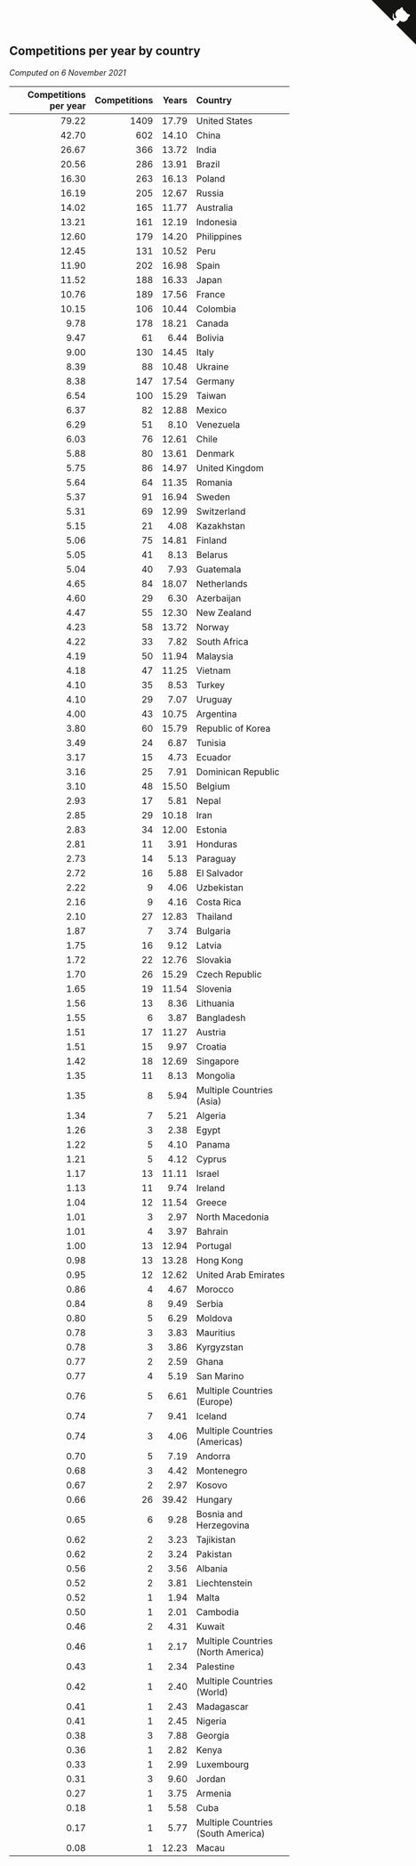 ## Competitions per year by country

*Computed on  6 November 2021*

| Competitions per year | Competitions | Years | Country |
| ---: | ---: | ---: | :--- |
| 79.22 | 1409 | 17.79 | United States |
| 42.70 | 602 | 14.10 | China |
| 26.67 | 366 | 13.72 | India |
| 20.56 | 286 | 13.91 | Brazil |
| 16.30 | 263 | 16.13 | Poland |
| 16.19 | 205 | 12.67 | Russia |
| 14.02 | 165 | 11.77 | Australia |
| 13.21 | 161 | 12.19 | Indonesia |
| 12.60 | 179 | 14.20 | Philippines |
| 12.45 | 131 | 10.52 | Peru |
| 11.90 | 202 | 16.98 | Spain |
| 11.52 | 188 | 16.33 | Japan |
| 10.76 | 189 | 17.56 | France |
| 10.15 | 106 | 10.44 | Colombia |
| 9.78 | 178 | 18.21 | Canada |
| 9.47 | 61 | 6.44 | Bolivia |
| 9.00 | 130 | 14.45 | Italy |
| 8.39 | 88 | 10.48 | Ukraine |
| 8.38 | 147 | 17.54 | Germany |
| 6.54 | 100 | 15.29 | Taiwan |
| 6.37 | 82 | 12.88 | Mexico |
| 6.29 | 51 | 8.10 | Venezuela |
| 6.03 | 76 | 12.61 | Chile |
| 5.88 | 80 | 13.61 | Denmark |
| 5.75 | 86 | 14.97 | United Kingdom |
| 5.64 | 64 | 11.35 | Romania |
| 5.37 | 91 | 16.94 | Sweden |
| 5.31 | 69 | 12.99 | Switzerland |
| 5.15 | 21 | 4.08 | Kazakhstan |
| 5.06 | 75 | 14.81 | Finland |
| 5.05 | 41 | 8.13 | Belarus |
| 5.04 | 40 | 7.93 | Guatemala |
| 4.65 | 84 | 18.07 | Netherlands |
| 4.60 | 29 | 6.30 | Azerbaijan |
| 4.47 | 55 | 12.30 | New Zealand |
| 4.23 | 58 | 13.72 | Norway |
| 4.22 | 33 | 7.82 | South Africa |
| 4.19 | 50 | 11.94 | Malaysia |
| 4.18 | 47 | 11.25 | Vietnam |
| 4.10 | 35 | 8.53 | Turkey |
| 4.10 | 29 | 7.07 | Uruguay |
| 4.00 | 43 | 10.75 | Argentina |
| 3.80 | 60 | 15.79 | Republic of Korea |
| 3.49 | 24 | 6.87 | Tunisia |
| 3.17 | 15 | 4.73 | Ecuador |
| 3.16 | 25 | 7.91 | Dominican Republic |
| 3.10 | 48 | 15.50 | Belgium |
| 2.93 | 17 | 5.81 | Nepal |
| 2.85 | 29 | 10.18 | Iran |
| 2.83 | 34 | 12.00 | Estonia |
| 2.81 | 11 | 3.91 | Honduras |
| 2.73 | 14 | 5.13 | Paraguay |
| 2.72 | 16 | 5.88 | El Salvador |
| 2.22 | 9 | 4.06 | Uzbekistan |
| 2.16 | 9 | 4.16 | Costa Rica |
| 2.10 | 27 | 12.83 | Thailand |
| 1.87 | 7 | 3.74 | Bulgaria |
| 1.75 | 16 | 9.12 | Latvia |
| 1.72 | 22 | 12.76 | Slovakia |
| 1.70 | 26 | 15.29 | Czech Republic |
| 1.65 | 19 | 11.54 | Slovenia |
| 1.56 | 13 | 8.36 | Lithuania |
| 1.55 | 6 | 3.87 | Bangladesh |
| 1.51 | 17 | 11.27 | Austria |
| 1.51 | 15 | 9.97 | Croatia |
| 1.42 | 18 | 12.69 | Singapore |
| 1.35 | 11 | 8.13 | Mongolia |
| 1.35 | 8 | 5.94 | Multiple Countries (Asia) |
| 1.34 | 7 | 5.21 | Algeria |
| 1.26 | 3 | 2.38 | Egypt |
| 1.22 | 5 | 4.10 | Panama |
| 1.21 | 5 | 4.12 | Cyprus |
| 1.17 | 13 | 11.11 | Israel |
| 1.13 | 11 | 9.74 | Ireland |
| 1.04 | 12 | 11.54 | Greece |
| 1.01 | 3 | 2.97 | North Macedonia |
| 1.01 | 4 | 3.97 | Bahrain |
| 1.00 | 13 | 12.94 | Portugal |
| 0.98 | 13 | 13.28 | Hong Kong |
| 0.95 | 12 | 12.62 | United Arab Emirates |
| 0.86 | 4 | 4.67 | Morocco |
| 0.84 | 8 | 9.49 | Serbia |
| 0.80 | 5 | 6.29 | Moldova |
| 0.78 | 3 | 3.83 | Mauritius |
| 0.78 | 3 | 3.86 | Kyrgyzstan |
| 0.77 | 2 | 2.59 | Ghana |
| 0.77 | 4 | 5.19 | San Marino |
| 0.76 | 5 | 6.61 | Multiple Countries (Europe) |
| 0.74 | 7 | 9.41 | Iceland |
| 0.74 | 3 | 4.06 | Multiple Countries (Americas) |
| 0.70 | 5 | 7.19 | Andorra |
| 0.68 | 3 | 4.42 | Montenegro |
| 0.67 | 2 | 2.97 | Kosovo |
| 0.66 | 26 | 39.42 | Hungary |
| 0.65 | 6 | 9.28 | Bosnia and Herzegovina |
| 0.62 | 2 | 3.23 | Tajikistan |
| 0.62 | 2 | 3.24 | Pakistan |
| 0.56 | 2 | 3.56 | Albania |
| 0.52 | 2 | 3.81 | Liechtenstein |
| 0.52 | 1 | 1.94 | Malta |
| 0.50 | 1 | 2.01 | Cambodia |
| 0.46 | 2 | 4.31 | Kuwait |
| 0.46 | 1 | 2.17 | Multiple Countries (North America) |
| 0.43 | 1 | 2.34 | Palestine |
| 0.42 | 1 | 2.40 | Multiple Countries (World) |
| 0.41 | 1 | 2.43 | Madagascar |
| 0.41 | 1 | 2.45 | Nigeria |
| 0.38 | 3 | 7.88 | Georgia |
| 0.36 | 1 | 2.82 | Kenya |
| 0.33 | 1 | 2.99 | Luxembourg |
| 0.31 | 3 | 9.60 | Jordan |
| 0.27 | 1 | 3.75 | Armenia |
| 0.18 | 1 | 5.58 | Cuba |
| 0.17 | 1 | 5.77 | Multiple Countries (South America) |
| 0.08 | 1 | 12.23 | Macau |


<a href="https://github.com/jonatanklosko/wca_statistics" class="github-corner" aria-label="View source on Github"><svg width="80" height="80" viewBox="0 0 250 250" style="fill:#151513; color:#fff; position: absolute; top: 0; border: 0; right: 0;" aria-hidden="true"><path d="M0,0 L115,115 L130,115 L142,142 L250,250 L250,0 Z"></path><path d="M128.3,109.0 C113.8,99.7 119.0,89.6 119.0,89.6 C122.0,82.7 120.5,78.6 120.5,78.6 C119.2,72.0 123.4,76.3 123.4,76.3 C127.3,80.9 125.5,87.3 125.5,87.3 C122.9,97.6 130.6,101.9 134.4,103.2" fill="currentColor" style="transform-origin: 130px 106px;" class="octo-arm"></path><path d="M115.0,115.0 C114.9,115.1 118.7,116.5 119.8,115.4 L133.7,101.6 C136.9,99.2 139.9,98.4 142.2,98.6 C133.8,88.0 127.5,74.4 143.8,58.0 C148.5,53.4 154.0,51.2 159.7,51.0 C160.3,49.4 163.2,43.6 171.4,40.1 C171.4,40.1 176.1,42.5 178.8,56.2 C183.1,58.6 187.2,61.8 190.9,65.4 C194.5,69.0 197.7,73.2 200.1,77.6 C213.8,80.2 216.3,84.9 216.3,84.9 C212.7,93.1 206.9,96.0 205.4,96.6 C205.1,102.4 203.0,107.8 198.3,112.5 C181.9,128.9 168.3,122.5 157.7,114.1 C157.9,116.9 156.7,120.9 152.7,124.9 L141.0,136.5 C139.8,137.7 141.6,141.9 141.8,141.8 Z" fill="currentColor" class="octo-body"></path></svg></a><style>.github-corner:hover .octo-arm{animation:octocat-wave 560ms ease-in-out}@keyframes octocat-wave{0%,100%{transform:rotate(0)}20%,60%{transform:rotate(-25deg)}40%,80%{transform:rotate(10deg)}}@media (max-width:500px){.github-corner:hover .octo-arm{animation:none}.github-corner .octo-arm{animation:octocat-wave 560ms ease-in-out}}</style>
